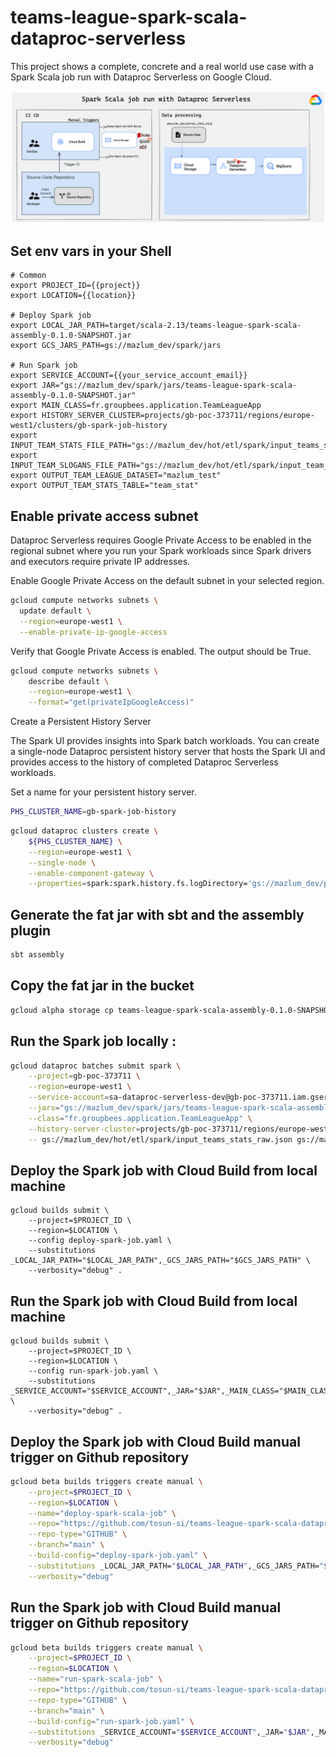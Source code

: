 # teams-league-spark-scala-dataproc-serverless

This project shows a complete, concrete and a real world use case with a Spark Scala job run with Dataproc Serverless
on Google Cloud.

![spark_scala_job_dataproc_serverless.png](diagram%2Fspark_scala_job_dataproc_serverless.png)

## Set env vars in your Shell

```shell
# Common
export PROJECT_ID={{project}}
export LOCATION={{location}}

# Deploy Spark job
export LOCAL_JAR_PATH=target/scala-2.13/teams-league-spark-scala-assembly-0.1.0-SNAPSHOT.jar
export GCS_JARS_PATH=gs://mazlum_dev/spark/jars

# Run Spark job
export SERVICE_ACCOUNT={{your_service_account_email}}
export JAR="gs://mazlum_dev/spark/jars/teams-league-spark-scala-assembly-0.1.0-SNAPSHOT.jar"
export MAIN_CLASS=fr.groupbees.application.TeamLeagueApp
export HISTORY_SERVER_CLUSTER=projects/gb-poc-373711/regions/europe-west1/clusters/gb-spark-job-history
export INPUT_TEAM_STATS_FILE_PATH="gs://mazlum_dev/hot/etl/spark/input_teams_stats_raw.json"
export INPUT_TEAM_SLOGANS_FILE_PATH="gs://mazlum_dev/hot/etl/spark/input_team_slogans.json"
export OUTPUT_TEAM_LEAGUE_DATASET="mazlum_test"
export OUTPUT_TEAM_STATS_TABLE="team_stat"
```

## Enable private access subnet

Dataproc Serverless requires Google Private Access to be enabled in the regional subnet where you run your Spark workloads since Spark drivers and executors require private IP addresses.

Enable Google Private Access on the default subnet in your selected region.

```bash
gcloud compute networks subnets \
  update default \
  --region=europe-west1 \
  --enable-private-ip-google-access
```

Verify that Google Private Access is enabled. The output should be True.

```bash
gcloud compute networks subnets \
    describe default \
    --region=europe-west1 \
    --format="get(privateIpGoogleAccess)"
```

Create a Persistent History Server

The Spark UI provides insights into Spark batch workloads. You can create a single-node Dataproc persistent history server that hosts the Spark UI and provides access to the history of completed Dataproc Serverless workloads.

Set a name for your persistent history server.

```bash
PHS_CLUSTER_NAME=gb-spark-job-history
```

```bash
gcloud dataproc clusters create \
    ${PHS_CLUSTER_NAME} \
    --region=europe-west1 \
    --single-node \
    --enable-component-gateway \
    --properties=spark:spark.history.fs.logDirectory='gs://mazlum_dev/phs/*/spark-job-history'
```

## Generate the fat jar with sbt and the assembly plugin

```bash
sbt assembly
```

## Copy the fat jar in the bucket

```bash
gcloud alpha storage cp teams-league-spark-scala-assembly-0.1.0-SNAPSHOT.jar gs://mazlum_dev/spark/jars
```

## Run the Spark job locally :

```bash
gcloud dataproc batches submit spark \
    --project=gb-poc-373711 \
    --region=europe-west1 \
    --service-account=sa-dataproc-serverless-dev@gb-poc-373711.iam.gserviceaccount.com \
    --jars="gs://mazlum_dev/spark/jars/teams-league-spark-scala-assembly-0.1.0-SNAPSHOT.jar" \
    --class="fr.groupbees.application.TeamLeagueApp" \
    --history-server-cluster=projects/gb-poc-373711/regions/europe-west1/clusters/gb-spark-job-history \
    -- gs://mazlum_dev/hot/etl/spark/input_teams_stats_raw.json gs://mazlum_dev/hot/etl/spark/input_team_slogans.json mazlum_test team_stat 
```

## Deploy the Spark job with Cloud Build from local machine

```shell
gcloud builds submit \
    --project=$PROJECT_ID \
    --region=$LOCATION \
    --config deploy-spark-job.yaml \
    --substitutions _LOCAL_JAR_PATH="$LOCAL_JAR_PATH",_GCS_JARS_PATH="$GCS_JARS_PATH" \
    --verbosity="debug" .
```

## Run the Spark job with Cloud Build from local machine

```shell
gcloud builds submit \
    --project=$PROJECT_ID \
    --region=$LOCATION \
    --config run-spark-job.yaml \
    --substitutions _SERVICE_ACCOUNT="$SERVICE_ACCOUNT",_JAR="$JAR",_MAIN_CLASS="$MAIN_CLASS",_HISTORY_SERVER_CLUSTER="$HISTORY_SERVER_CLUSTER",_INPUT_TEAM_STATS_FILE_PATH="$INPUT_TEAM_STATS_FILE_PATH",_INPUT_TEAM_SLOGANS_FILE_PATH="$INPUT_TEAM_SLOGANS_FILE_PATH",_OUTPUT_TEAM_LEAGUE_DATASET="$OUTPUT_TEAM_LEAGUE_DATASET",_OUTPUT_TEAM_STATS_TABLE="$OUTPUT_TEAM_STATS_TABLE" \
    --verbosity="debug" .
```

## Deploy the Spark job with Cloud Build manual trigger on Github repository

```bash
gcloud beta builds triggers create manual \
    --project=$PROJECT_ID \
    --region=$LOCATION \
    --name="deploy-spark-scala-job" \
    --repo="https://github.com/tosun-si/teams-league-spark-scala-dataproc-serverless" \
    --repo-type="GITHUB" \
    --branch="main" \
    --build-config="deploy-spark-job.yaml" \
    --substitutions _LOCAL_JAR_PATH="$LOCAL_JAR_PATH",_GCS_JARS_PATH="$GCS_JARS_PATH" \
    --verbosity="debug"
```

## Run the Spark job with Cloud Build manual trigger on Github repository

```bash
gcloud beta builds triggers create manual \
    --project=$PROJECT_ID \
    --region=$LOCATION \
    --name="run-spark-scala-job" \
    --repo="https://github.com/tosun-si/teams-league-spark-scala-dataproc-serverless" \
    --repo-type="GITHUB" \
    --branch="main" \
    --build-config="run-spark-job.yaml" \
    --substitutions _SERVICE_ACCOUNT="$SERVICE_ACCOUNT",_JAR="$JAR",_MAIN_CLASS="$MAIN_CLASS",_HISTORY_SERVER_CLUSTER="$HISTORY_SERVER_CLUSTER",_INPUT_TEAM_STATS_FILE_PATH="$INPUT_TEAM_STATS_FILE_PATH",_INPUT_TEAM_SLOGANS_FILE_PATH="$INPUT_TEAM_SLOGANS_FILE_PATH",_OUTPUT_TEAM_LEAGUE_DATASET="$OUTPUT_TEAM_LEAGUE_DATASET",_OUTPUT_TEAM_STATS_TABLE="$OUTPUT_TEAM_STATS_TABLE" \
    --verbosity="debug"
```